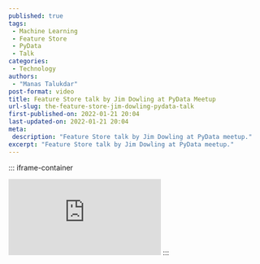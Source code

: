 ```yaml
---
published: true
tags:
 - Machine Learning
 - Feature Store
 - PyData
 - Talk
categories:
 - Technology
authors:
 - "Manas Talukdar"
post-format: video
title: Feature Store talk by Jim Dowling at PyData Meetup
url-slug: the-feature-store-jim-dowling-pydata-talk
first-published-on: 2022-01-21 20:04
last-updated-on: 2022-01-21 20:04
meta:
 description: "Feature Store talk by Jim Dowling at PyData meetup."
excerpt: "Feature Store talk by Jim Dowling at PyData meetup."
---
```


::: iframe-container
<iframe frameborder=0 src="https://www.youtube.com/embed/EI2QisCvEM4" allow="accelerometer; autoplay; clipboard-write; encrypted-media; gyroscope; picture-in-picture fullscreen"></iframe>
:::
